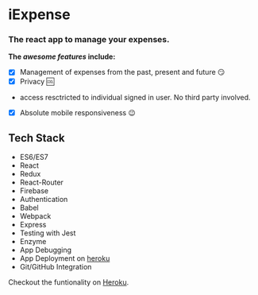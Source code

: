 # iExpense

### **The react app to manage your expenses.**

**The _awesome features_ include:**

- [x] Management of expenses from the past, present and future :smirk:
- [x] Privacy :cool:
- access resctricted to individual signed in user. No third party involved.
- [x] Absolute mobile responsiveness :wink:

## Tech Stack

- ES6/ES7
- React
- Redux
- React-Router
- Firebase
- Authentication
- Babel
- Webpack
- Express
- Testing with Jest
- Enzyme
- App Debugging
- App Deployment on [heroku](https://react-iexpense.herokuapp.com/)
- Git/GitHub Integration

Checkout the funtionality on [Heroku](https://react-iexpense.herokuapp.com/).
